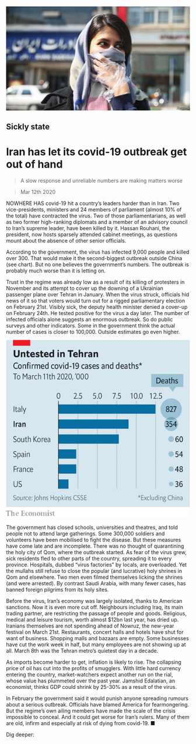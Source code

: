 ![](./images/20200314_MAP002_0.jpg)

## Sickly state

# Iran has let its covid-19 outbreak get out of hand

> A slow response and unreliable numbers are making matters worse

> Mar 12th 2020

NOWHERE HAS covid-19 hit a country’s leaders harder than in Iran. Two vice-presidents, ministers and 24 members of parliament (almost 10% of the total) have contracted the virus. Two of those parliamentarians, as well as two former high-ranking diplomats and a member of an advisory council to Iran’s supreme leader, have been killed by it. Hassan Rouhani, the president, now hosts sparsely attended cabinet meetings, as questions mount about the absence of other senior officials.

According to the government, the virus has infected 9,000 people and killed over 300. That would make it the second-biggest outbreak outside China (see chart). But no one believes the government’s numbers. The outbreak is probably much worse than it is letting on.

Trust in the regime was already low as a result of its killing of protesters in November and its attempt to cover up the downing of a Ukrainian passenger plane over Tehran in January. When the virus struck, officials hid news of it so that voters would turn out for a rigged parliamentary election on February 21st. Visibly sick, the deputy health minister denied a cover-up on February 24th. He tested positive for the virus a day later. The number of infected officials alone suggests an enormous outbreak. So do public surveys and other indicators. Some in the government think the actual number of cases is closer to 100,000. Outside estimates go even higher.

![](./images/20200314_MAC691.png)

The government has closed schools, universities and theatres, and told people not to attend large gatherings. Some 300,000 soldiers and volunteers have been mobilised to fight the disease. But these measures have come late and are incomplete. There was no thought of quarantining the holy city of Qom, where the outbreak started. As fear of the virus grew, sick residents fled to other parts of the country, spreading it to every province. Hospitals, dubbed “virus factories” by locals, are overloaded. Yet the mullahs still refuse to close the popular (and lucrative) holy shrines in Qom and elsewhere. Two men even filmed themselves licking the shrines (and were arrested). By contrast Saudi Arabia, with many fewer cases, has banned foreign pilgrims from its holy sites.

Before the virus, Iran’s economy was largely isolated, thanks to American sanctions. Now it is even more cut off. Neighbours including Iraq, its main trading partner, are restricting the passage of people and goods. Religious, medical and leisure tourism, worth almost $12bn last year, has dried up. Iranians themselves are not spending ahead of Nowruz, the new-year festival on March 21st. Restaurants, concert halls and hotels have shut for want of business. Shopping malls and bazaars are empty. Some businesses have cut the work week in half, but many employees are not showing up at all. March 8th was the Tehran metro’s quietest day in a decade.

As imports become harder to get, inflation is likely to rise. The collapsing price of oil has cut into the profits of smugglers. With little hard currency entering the country, market-watchers expect another run on the rial, whose value has plummeted over the past year. Jamshid Edalatian, an economist, thinks GDP could shrink by 25-30% as a result of the virus.

In February the government said it would punish anyone spreading rumours about a serious outbreak. Officials have blamed America for fearmongering. But the regime’s own ailing members have made the scale of the crisis impossible to conceal. And it could get worse for Iran’s rulers. Many of them are old, infirm and especially at risk of dying from covid-19. ■

Dig deeper: